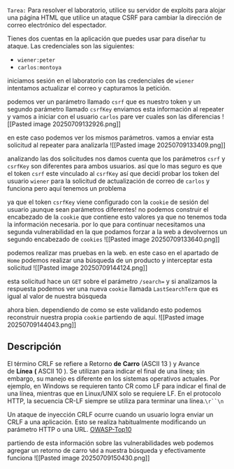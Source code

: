 `Tarea:`
Para resolver el laboratorio, utilice su servidor de exploits para alojar una página HTML que utilice un ataque CSRF para cambiar la dirección de correo electrónico del espectador.

Tienes dos cuentas en la aplicación que puedes usar para diseñar tu ataque. Las credenciales son las siguientes:

- `wiener:peter`
- `carlos:montoya`

iniciamos sesión en el laboratorio con las credenciales de `wiener` intentamos actualizar el correo y capturamos la petición. 

podemos ver un parámetro llamado `csrf` que es nuestro token y un segundo parámetro llamado `csrfKey` enviamos esta información al repeater y vamos a iniciar con el usuario `carlos` pare ver cuales son las diferencias
![[Pasted image 20250709132926.png]]

en este caso podemos ver los mismos parámetros. vamos a enviar esta solicitud al repeater para analizarla
![[Pasted image 20250709133409.png]]

analizando las dos solicitudes nos damos cuenta que los parámetros `csrf` y `csrfKey` son diferentes para ambos usuarios. así que lo mas seguro es que el token `csrf` este vinculado al `csrfKey` así que decidí probar los token del usuario `wiener` para la solicitud de actualización de correo de `carlos` y funciona pero aquí tenemos un problema


ya que el token `csrfKey` viene configurado con la `cookie` de sesión del usuario ¡aunque sean parámetros diferentes! no podemos construir el encabezado de la `cookie` que contiene esto valores ya que no tenemos toda la información necesaria. por lo que para continuar necesitamos una segunda vulnerabilidad en la que podamos forzar a la web a devolvernos un segundo encabezado de `cookies`
![[Pasted image 20250709133640.png]]

podemos realizar mas pruebas en la web. en este caso en el apartado de `Home` podemos realizar una búsqueda de un producto y interceptar esta solicitud
![[Pasted image 20250709144124.png]]

esta solicitud hace un `GET` sobre el parámetro `/search=` y si analizamos la respuesta podemos ver una nueva `cookie` llamada `LastSearchTerm` que es igual al valor de nuestra búsqueda

ahora bien. dependiendo de como se este validando esto podemos reconstruir nuestra propia `cookie` partiendo de aquí. 
![[Pasted image 20250709144043.png]]

## Descripción

El término CRLF se refiere a Retorno **de** **Carro** (ASCII 13 ) y Avance de **Línea** **(** ASCII 10 ). Se utilizan para indicar el final de una línea; sin embargo, su manejo es diferente en los sistemas operativos actuales. Por ejemplo, en Windows se requieren tanto CR como LF para indicar el final de una línea, mientras que en Linux/UNIX solo se requiere LF. En el protocolo HTTP, la secuencia CR-LF siempre se utiliza para terminar una línea.`\r``\n`

Un ataque de inyección CRLF ocurre cuando un usuario logra enviar un CRLF a una aplicación. Esto se realiza habitualmente modificando un parámetro HTTP o una URL. [OWASP-Top10](https://owasp.org/www-community/vulnerabilities/CRLF_Injection) 

partiendo de esta información sobre las vulnerabilidades web podemos agregar un retorno de carro `%0d` a nuestra búsqueda y efectivamente funciona
![[Pasted image 20250709150430.png]]


